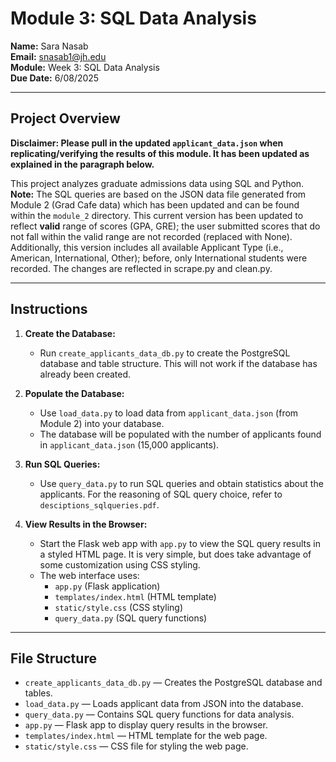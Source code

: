 # Module 3: SQL Data Analysis

**Name:** Sara Nasab  
**Email:** snasab1@jh.edu  
**Module:** Week 3: SQL Data Analysis  
**Due Date:** 6/08/2025

---

## Project Overview
**Disclaimer: Please pull in the updated `applicant_data.json` when replicating/verifying the results of this module. It has been updated as explained in the paragraph below.**

This project analyzes graduate admissions data using SQL and Python.  
**Note:** The SQL queries are based on the JSON data file generated from Module 2 (Grad Cafe data) which has been updated and can be found within the `module_2` directory. This current version has been updated to reflect **valid** range of scores (GPA, GRE); the user submitted scores that do not fall within the valid range are not recorded (replaced with None). Additionally, this version includes all available Applicant Type (i.e., American, International, Other); before, only International students were recorded.  The changes are reflected in scrape.py and clean.py. 

---

## Instructions 

1. **Create the Database:**
   - Run `create_applicants_data_db.py` to create the PostgreSQL database and table structure. This will not work if the database has already been created. 

2. **Populate the Database:**
   - Use `load_data.py` to load data from `applicant_data.json` (from Module 2) into your database.
   - The database will be populated with the number of applicants found in `applicant_data.json` (15,000 applicants). 

3. **Run SQL Queries:**
   - Use `query_data.py` to run SQL queries and obtain statistics about the applicants. For the reasoning of SQL query choice, refer to `desciptions_sqlqueries.pdf`. 

4. **View Results in the Browser:**
   - Start the Flask web app with `app.py` to view the SQL query results in a styled HTML page. It is very simple, but does take advantage of some customization using CSS styling. 
   - The web interface uses:
     - `app.py` (Flask application)
     - `templates/index.html` (HTML template)
     - `static/style.css` (CSS styling)
     - `query_data.py` (SQL query functions)

---

## File Structure

- `create_applicants_data_db.py` — Creates the PostgreSQL database and tables.
- `load_data.py` — Loads applicant data from JSON into the database.
- `query_data.py` — Contains SQL query functions for data analysis.
- `app.py` — Flask app to display query results in the browser.
- `templates/index.html` — HTML template for the web page.
- `static/style.css` — CSS file for styling the web page.

